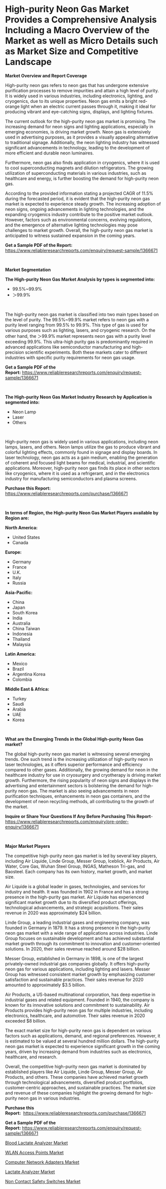 <p><h1>High-purity Neon Gas Market Provides a Comprehensive Analysis Including a Macro Overview of the Market as well as Micro Details such as Market Size and Competitive Landscape</h1></p><p><strong>Market Overview and Report Coverage</strong></p>
<p><p>High-purity neon gas refers to neon gas that has undergone extensive purification processes to remove impurities and attain a high level of purity. It is widely used in various industries, including electronics, lighting, and cryogenics, due to its unique properties. Neon gas emits a bright red-orange light when an electric current passes through it, making it ideal for producing vibrant and eye-catching signs, displays, and lighting fixtures.</p><p>The current outlook for the high-purity neon gas market is promising. The increasing demand for neon signs and lighting applications, especially in emerging economies, is driving market growth. Neon gas is extensively used in advertising purposes, as it provides a visually appealing alternative to traditional signage. Additionally, the neon lighting industry has witnessed significant advancements in technology, leading to the development of more efficient and durable neon luminaires.</p><p>Furthermore, neon gas also finds application in cryogenics, where it is used to cool superconducting magnets and dilution refrigerators. The growing utilization of superconducting materials in various industries, such as healthcare and energy, is further boosting the demand for high-purity neon gas.</p><p>According to the provided information stating a projected CAGR of 11.5% during the forecasted period, it is evident that the high-purity neon gas market is expected to experience steady growth. The increasing adoption of neon signs, ongoing advancements in lighting technologies, and the expanding cryogenics industry contribute to the positive market outlook. However, factors such as environmental concerns, evolving regulations, and the emergence of alternative lighting technologies may pose challenges to market growth. Overall, the high-purity neon gas market is anticipated to witness sustained expansion in the coming years.</p></p>
<p><strong>Get a Sample PDF of the Report:</strong> <a href="https://www.reliableresearchreports.com/enquiry/request-sample/1366671">https://www.reliableresearchreports.com/enquiry/request-sample/1366671</a></p>
<p>&nbsp;</p>
<p><strong>Market Segmentation</strong></p>
<p><strong>The High-purity Neon Gas Market Analysis by types is segmented into:</strong></p>
<p><ul><li>99.5%~99.9%</li><li>＞99.9%</li></ul></p>
<p>&nbsp;</p>
<p><p>The high-purity neon gas market is classified into two main types based on the level of purity. The 99.5%~99.9% market refers to neon gas with a purity level ranging from 99.5% to 99.9%. This type of gas is used for various purposes such as lighting, lasers, and cryogenic research. On the other hand, the ＞99.9% market represents neon gas with a purity level exceeding 99.9%. This ultra-high purity gas is predominantly required in advanced applications like semiconductor manufacturing and high-precision scientific experiments. Both these markets cater to different industries with specific purity requirements for neon gas usage.</p></p>
<p><strong>Get a Sample PDF of the Report:</strong>&nbsp;<a href="https://www.reliableresearchreports.com/enquiry/request-sample/1366671">https://www.reliableresearchreports.com/enquiry/request-sample/1366671</a></p>
<p>&nbsp;</p>
<p><strong>The High-purity Neon Gas Market Industry Research by Application is segmented into:</strong></p>
<p><ul><li>Neon Lamp</li><li>Laser</li><li>Others</li></ul></p>
<p>&nbsp;</p>
<p><p>High-purity neon gas is widely used in various applications, including neon lamps, lasers, and others. Neon lamps utilize the gas to produce vibrant and colorful lighting effects, commonly found in signage and display boards. In laser technology, neon gas acts as a gain medium, enabling the generation of coherent and focused light beams for medical, industrial, and scientific applications. Moreover, high-purity neon gas finds its place in other sectors like cryogenics, where it is used as a refrigerant, and in the electronics industry for manufacturing semiconductors and plasma screens.</p></p>
<p><strong>Purchase this Report:</strong>&nbsp; <a href="https://www.reliableresearchreports.com/purchase/1366671">https://www.reliableresearchreports.com/purchase/1366671</a></p>
<p>&nbsp;</p>
<p><strong>In terms of Region, the High-purity Neon Gas Market Players available by Region are:</strong></p>
<p>
    <p> <strong> North America: </strong>
        <ul>
            <li>United States</li>
            <li>Canada</li>
        </ul>
        </p> 
    <p> <strong> Europe: </strong>
        <ul>
            <li>Germany</li>
            <li>France</li>
            <li>U.K.</li>
            <li>Italy</li>
            <li>Russia</li>
        </ul>
        </p> 
    <p> <strong> Asia-Pacific: </strong>
        <ul>
            <li>China</li>
            <li>Japan</li>
            <li>South Korea</li>
            <li>India</li>
            <li>Australia</li>
            <li>China Taiwan</li>
            <li>Indonesia</li>
            <li>Thailand</li>
            <li>Malaysia</li>
        </ul>
        </p> 
    <p> <strong> Latin America: </strong>
        <ul>
            <li>Mexico</li>
            <li>Brazil</li>
            <li>Argentina Korea</li>
            <li>Colombia</li>
        </ul>
        </p> 
    <p> <strong> Middle East & Africa: </strong>
        <ul>
            <li>Turkey</li>
            <li>Saudi</li>
            <li>Arabia</li>
            <li>UAE</li>
            <li>Korea</li>
        </ul>
    </p>
    </p>
<p>&nbsp;</p>
<p><strong>What are the Emerging Trends in the Global High-purity Neon Gas market?</strong></p>
<p><p>The global high-purity neon gas market is witnessing several emerging trends. One such trend is the increasing utilization of high-purity neon in laser technologies, as it offers superior performance and efficiency compared to other gases. Additionally, the growing demand for neon in the healthcare industry for use in cryosurgery and cryotherapy is driving market growth. Furthermore, the rising popularity of neon signs and displays in the advertising and entertainment sectors is bolstering the demand for high-purity neon gas. The market is also seeing advancements in neon purification techniques, enhancements in neon gas containers, and the development of neon recycling methods, all contributing to the growth of the market.</p></p>
<p><strong>Inquire or Share Your Questions If Any Before Purchasing This Report</strong>- <a href="https://www.reliableresearchreports.com/enquiry/pre-order-enquiry/1366671">https://www.reliableresearchreports.com/enquiry/pre-order-enquiry/1366671</a></p>
<p>&nbsp;</p>
<p><strong>Major Market Players</strong></p>
<p><p>The competitive high-purity neon gas market is led by several key players, including Air Liquide, Linde Group, Messer Group, Iceblick, Air Products, Air Water, Core Gas, Wuhan Steel Group, INGAS, Matheson Tri-gas, and Baosteel. Each company has its own history, market growth, and market size.</p><p>Air Liquide is a global leader in gases, technologies, and services for industry and health. It was founded in 1902 in France and has a strong presence in the high-purity gas market. Air Liquide has experienced significant market growth due to its diversified product offerings, technological advancements, and strategic acquisitions. Their sales revenue in 2020 was approximately $24 billion.</p><p>Linde Group, a leading industrial gases and engineering company, was founded in Germany in 1879. It has a strong presence in the high-purity neon gas market with a wide range of applications across industries. Linde Group focuses on sustainable development and has achieved substantial market growth through its commitment to innovation and customer-oriented solutions. In 2020, their sales revenue reached around $28 billion.</p><p>Messer Group, established in Germany in 1898, is one of the largest privately-owned industrial gas companies globally. It offers high-purity neon gas for various applications, including lighting and lasers. Messer Group has witnessed consistent market growth by emphasizing customer satisfaction and sustainable practices. Their sales revenue for 2020 amounted to approximately $3.5 billion.</p><p>Air Products, a US-based multinational corporation, has deep expertise in industrial gases and related equipment. Founded in 1940, the company is known for its innovative solutions and commitment to sustainability. Air Products provides high-purity neon gas for multiple industries, including electronics, healthcare, and automotive. Their sales revenue in 2020 exceeded $8 billion.</p><p>The exact market size for high-purity neon gas is dependent on various factors such as applications, demand, and regional preferences. However, it is estimated to be valued at several hundred million dollars. The high-purity neon gas market is expected to experience significant growth in the coming years, driven by increasing demand from industries such as electronics, healthcare, and research.</p><p>Overall, the competitive high-purity neon gas market is dominated by established players like Air Liquide, Linde Group, Messer Group, Air Products, and others. These companies have achieved market growth through technological advancements, diversified product portfolios, customer-centric approaches, and sustainable practices. The market size and revenue of these companies highlight the growing demand for high-purity neon gas in various industries.</p></p>
<p><strong>Purchase this Report:</strong>&nbsp;&nbsp;<a href="https://www.reliableresearchreports.com/purchase/1366671">https://www.reliableresearchreports.com/purchase/1366671</a></p>
<p></p>
<p><strong>Get a Sample PDF of the Report:</strong>&nbsp;<a href="https://www.reliableresearchreports.com/enquiry/request-sample/1366671">https://www.reliableresearchreports.com/enquiry/request-sample/1366671</a></p>
<p><p><a href="https://medium.com/@judithhoffman05/blood-lactate-analyzer-market-size-cagr-trends-2024-2030-3a4f92bd8a86">Blood Lactate Analyzer Market</a></p><p><a href="https://www.linkedin.com/pulse/wlan-access-points-market-share-amp-new-trends-analysis-gmvje/">WLAN Access Points Market</a></p><p><a href="https://www.linkedin.com/pulse/computer-network-adapters-market-size-share-amp-trends-q1gse/">Computer Network Adapters Market</a></p><p><a href="https://medium.com/@angelaarnold1941/lactate-analyzer-market-size-cagr-trends-2024-2030-8be36d4cc18f">Lactate Analyzer Market</a></p><p><a href="https://www.linkedin.com/pulse/non-contact-safety-switches-market-size-share-amp-trends-lhfme/">Non Contact Safety Switches Market</a></p></p>